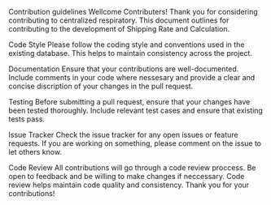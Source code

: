 Contribution guidelines
Wellcome Contributers!
Thank you for considering contributing to centralized respiratory. This document outlines for contributing to the development of Shipping Rate and Calculation.

Code Style
Please follow the coding style and conventions used in the existing database. This helps to maintain consistency across the project.

Documentation
Ensure that your contributions are well-documented. Include comments in your code where nessesary and provide a clear and concise discription of your changes in the pull request.

Testing
Before submitting a pull request, ensure that your changes have been tested thoroughly. Include relevant test cases and ensure that existing tests pass.

Issue Tracker
Check the issue tracker for any open issues or feature requests. If you are working on something, please comment on the issue to let others know.

Code Review
All contributions will go through a code review proccess. Be open to feedback and be willing to make changes if neccessary. Code review helps maintain code quality and consistency.
 Thank you for your contributions!

